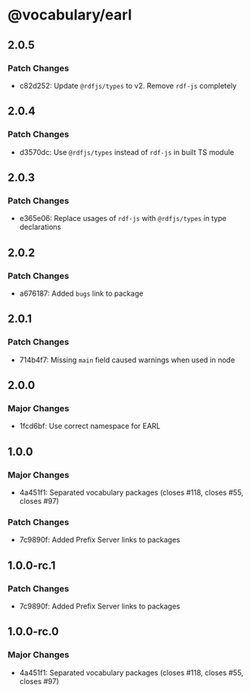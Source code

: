 # @vocabulary/earl

## 2.0.5

### Patch Changes

- c82d252: Update `@rdfjs/types` to v2. Remove `rdf-js` completely

## 2.0.4

### Patch Changes

- d3570dc: Use `@rdfjs/types` instead of `rdf-js` in built TS module

## 2.0.3

### Patch Changes

- e365e06: Replace usages of `rdf-js` with `@rdfjs/types` in type declarations

## 2.0.2

### Patch Changes

- a676187: Added `bugs` link to package

## 2.0.1

### Patch Changes

- 714b4f7: Missing `main` field caused warnings when used in node

## 2.0.0

### Major Changes

- 1fcd6bf: Use correct namespace for EARL

## 1.0.0

### Major Changes

- 4a451f1: Separated vocabulary packages (closes #118, closes #55, closes #97)

### Patch Changes

- 7c9890f: Added Prefix Server links to packages

## 1.0.0-rc.1

### Patch Changes

- 7c9890f: Added Prefix Server links to packages

## 1.0.0-rc.0

### Major Changes

- 4a451f1: Separated vocabulary packages (closes #118, closes #55, closes #97)
